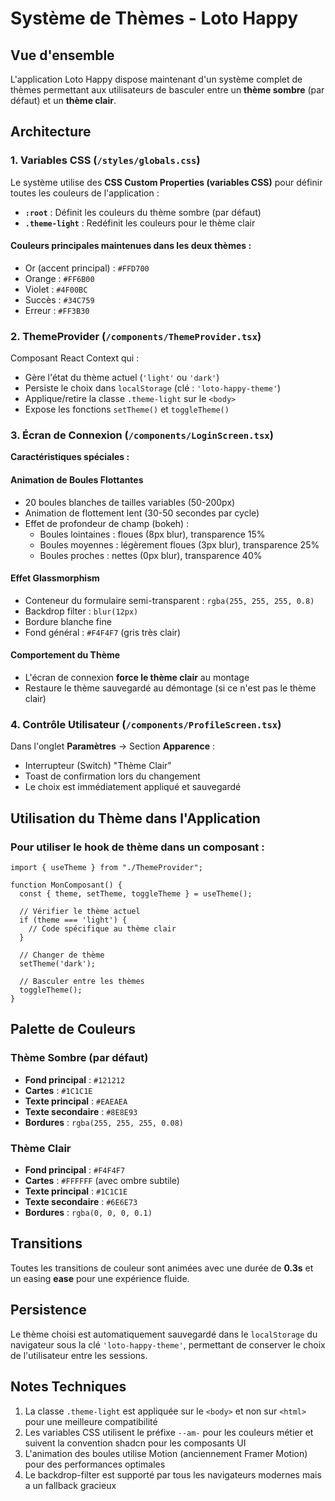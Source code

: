 # Système de Thèmes - Loto Happy

## Vue d'ensemble

L'application Loto Happy dispose maintenant d'un système complet de thèmes permettant aux utilisateurs de basculer entre un **thème sombre** (par défaut) et un **thème clair**.

## Architecture

### 1. Variables CSS (`/styles/globals.css`)

Le système utilise des **CSS Custom Properties (variables CSS)** pour définir toutes les couleurs de l'application :

- **`:root`** : Définit les couleurs du thème sombre (par défaut)
- **`.theme-light`** : Redéfinit les couleurs pour le thème clair

#### Couleurs principales maintenues dans les deux thèmes :
- Or (accent principal) : `#FFD700`
- Orange : `#FF6B00`
- Violet : `#4F00BC`
- Succès : `#34C759`
- Erreur : `#FF3B30`

### 2. ThemeProvider (`/components/ThemeProvider.tsx`)

Composant React Context qui :
- Gère l'état du thème actuel (`'light'` ou `'dark'`)
- Persiste le choix dans `localStorage` (clé : `'loto-happy-theme'`)
- Applique/retire la classe `.theme-light` sur le `<body>`
- Expose les fonctions `setTheme()` et `toggleTheme()`

### 3. Écran de Connexion (`/components/LoginScreen.tsx`)

**Caractéristiques spéciales :**

#### Animation de Boules Flottantes
- 20 boules blanches de tailles variables (50-200px)
- Animation de flottement lent (30-50 secondes par cycle)
- Effet de profondeur de champ (bokeh) :
  - Boules lointaines : floues (8px blur), transparence 15%
  - Boules moyennes : légèrement floues (3px blur), transparence 25%
  - Boules proches : nettes (0px blur), transparence 40%

#### Effet Glassmorphism
- Conteneur du formulaire semi-transparent : `rgba(255, 255, 255, 0.8)`
- Backdrop filter : `blur(12px)`
- Bordure blanche fine
- Fond général : `#F4F4F7` (gris très clair)

#### Comportement du Thème
- L'écran de connexion **force le thème clair** au montage
- Restaure le thème sauvegardé au démontage (si ce n'est pas le thème clair)

### 4. Contrôle Utilisateur (`/components/ProfileScreen.tsx`)

Dans l'onglet **Paramètres** → Section **Apparence** :
- Interrupteur (Switch) "Thème Clair"
- Toast de confirmation lors du changement
- Le choix est immédiatement appliqué et sauvegardé

## Utilisation du Thème dans l'Application

### Pour utiliser le hook de thème dans un composant :

```tsx
import { useTheme } from "./ThemeProvider";

function MonComposant() {
  const { theme, setTheme, toggleTheme } = useTheme();
  
  // Vérifier le thème actuel
  if (theme === 'light') {
    // Code spécifique au thème clair
  }
  
  // Changer de thème
  setTheme('dark');
  
  // Basculer entre les thèmes
  toggleTheme();
}
```

## Palette de Couleurs

### Thème Sombre (par défaut)
- **Fond principal** : `#121212`
- **Cartes** : `#1C1C1E`
- **Texte principal** : `#EAEAEA`
- **Texte secondaire** : `#8E8E93`
- **Bordures** : `rgba(255, 255, 255, 0.08)`

### Thème Clair
- **Fond principal** : `#F4F4F7`
- **Cartes** : `#FFFFFF` (avec ombre subtile)
- **Texte principal** : `#1C1C1E`
- **Texte secondaire** : `#6E6E73`
- **Bordures** : `rgba(0, 0, 0, 0.1)`

## Transitions

Toutes les transitions de couleur sont animées avec une durée de **0.3s** et un easing **ease** pour une expérience fluide.

## Persistence

Le thème choisi est automatiquement sauvegardé dans le `localStorage` du navigateur sous la clé `'loto-happy-theme'`, permettant de conserver le choix de l'utilisateur entre les sessions.

## Notes Techniques

1. La classe `.theme-light` est appliquée sur le `<body>` et non sur `<html>` pour une meilleure compatibilité
2. Les variables CSS utilisent le préfixe `--am-` pour les couleurs métier et suivent la convention shadcn pour les composants UI
3. L'animation des boules utilise Motion (anciennement Framer Motion) pour des performances optimales
4. Le backdrop-filter est supporté par tous les navigateurs modernes mais a un fallback gracieux
